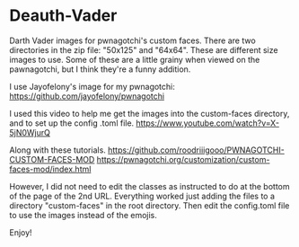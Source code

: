 # Deauth-Vader
Darth Vader images for pwnagotchi's custom faces.
There are two directories in the zip file: "50x125" and "64x64".
These are different size images to use.
Some of these are a little grainy when viewed on the pawnagotchi, but I think they're a funny addition.

I use Jayofelony's image for my pwnagotchi:
https://github.com/jayofelony/pwnagotchi 

I used this video to help me get the images into the custom-faces directory, and to set up the config .toml file.
https://www.youtube.com/watch?v=X-5jN0WjurQ 

Along with these tutorials.
https://github.com/roodriiigooo/PWNAGOTCHI-CUSTOM-FACES-MOD 
https://pwnagotchi.org/customization/custom-faces-mod/index.html 

However, I did not need to edit the classes as instructed to do at the bottom of the page of the 2nd URL.
Everything worked just adding the files to a directory "custom-faces" in the root directory.
Then edit the config.toml file to use the images instead of the emojis.

Enjoy!
